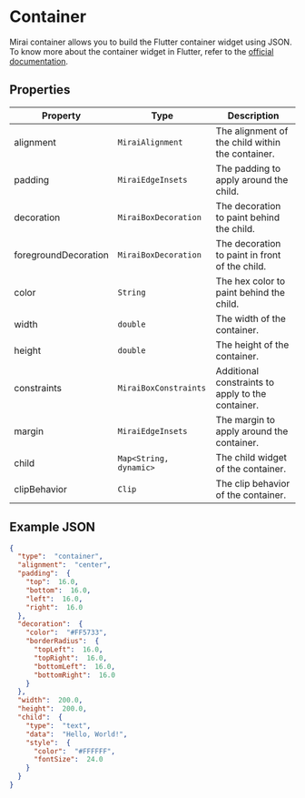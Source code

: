 # Container

Mirai container allows you to build the Flutter container widget using JSON. 
To know more about the container widget in Flutter, refer to the [official documentation](https://api.flutter.dev/flutter/widgets/Container-class.html).

## Properties

| Property             | Type                   | Description                                       |
|----------------------|------------------------|---------------------------------------------------|
| alignment            | `MiraiAlignment`       | The alignment of the child within the container.  |
| padding              | `MiraiEdgeInsets`      | The padding to apply around the child.            |
| decoration           | `MiraiBoxDecoration`   | The decoration to paint behind the child.         |
| foregroundDecoration | `MiraiBoxDecoration`   | The decoration to paint in front of the child.    |
| color                | `String`               | The hex color to paint behind the child.          |
| width                | `double`               | The width of the container.                       |
| height               | `double`               | The height of the container.                      |
| constraints          | `MiraiBoxConstraints`  | Additional constraints to apply to the container. |
| margin               | `MiraiEdgeInsets`      | The margin to apply around the container.         |
| child                | `Map<String, dynamic>` | The child widget of the container.                |
| clipBehavior         | `Clip`                 | The clip behavior of the container.               |


## Example JSON

```json
{
  "type":  "container",
  "alignment":  "center",
  "padding":  {
    "top":  16.0,
    "bottom":  16.0,
    "left":  16.0,
    "right":  16.0
  },
  "decoration":  {
    "color":  "#FF5733",
    "borderRadius":  {
      "topLeft":  16.0,
      "topRight":  16.0,
      "bottomLeft":  16.0,
      "bottomRight":  16.0
    }
  },
  "width":  200.0,
  "height":  200.0,
  "child":  {
    "type":  "text",
    "data":  "Hello, World!",
    "style":  {
      "color":  "#FFFFFF",
      "fontSize":  24.0
    }
  }
}
```

